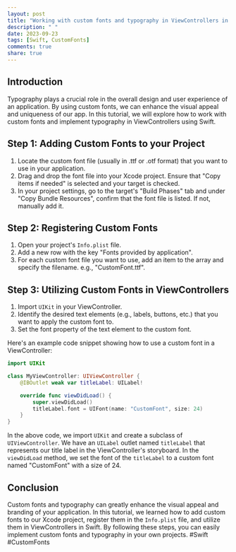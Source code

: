 ```yaml
---
layout: post
title: "Working with custom fonts and typography in ViewControllers in Swift"
description: " "
date: 2023-09-23
tags: [Swift, CustomFonts]
comments: true
share: true
---
```


## Introduction

Typography plays a crucial role in the overall design and user experience of an application. By using custom fonts, we can enhance the visual appeal and uniqueness of our app. In this tutorial, we will explore how to work with custom fonts and implement typography in ViewControllers using Swift.

## Step 1: Adding Custom Fonts to your Project

1. Locate the custom font file (usually in .ttf or .otf format) that you want to use in your application.
2. Drag and drop the font file into your Xcode project. Ensure that "Copy items if needed" is selected and your target is checked.
3. In your project settings, go to the target's "Build Phases" tab and under "Copy Bundle Resources", confirm that the font file is listed. If not, manually add it.

## Step 2: Registering Custom Fonts

1. Open your project's `Info.plist` file.
2. Add a new row with the key "Fonts provided by application".
3. For each custom font file you want to use, add an item to the array and specify the filename. e.g., "CustomFont.ttf".

## Step 3: Utilizing Custom Fonts in ViewControllers

1. Import `UIKit` in your ViewController.
2. Identify the desired text elements (e.g., labels, buttons, etc.) that you want to apply the custom font to.
3. Set the font property of the text element to the custom font.

Here's an example code snippet showing how to use a custom font in a ViewController:

```swift
import UIKit

class MyViewController: UIViewController {
    @IBOutlet weak var titleLabel: UILabel!

    override func viewDidLoad() {
        super.viewDidLoad()
        titleLabel.font = UIFont(name: "CustomFont", size: 24)
    }
}
```

In the above code, we import `UIKit` and create a subclass of `UIViewController`. We have an `UILabel` outlet named `titleLabel` that represents our title label in the ViewController's storyboard. In the `viewDidLoad` method, we set the font of the `titleLabel` to a custom font named "CustomFont" with a size of 24.

## Conclusion

Custom fonts and typography can greatly enhance the visual appeal and branding of your application. In this tutorial, we learned how to add custom fonts to our Xcode project, register them in the `Info.plist` file, and utilize them in ViewControllers in Swift. By following these steps, you can easily implement custom fonts and typography in your own projects. #Swift #CustomFonts